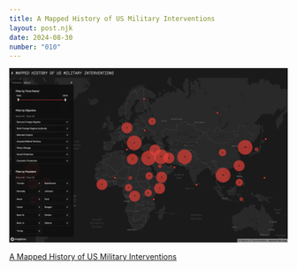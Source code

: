 ```yaml
---
title: A Mapped History of US Military Interventions
layout: post.njk
date: 2024-08-30
number: "010"
---
```


![interventions](/images/interventions.png)

[A Mapped History of US Military Interventions](https://jwokime.github.io/us-interventions/)